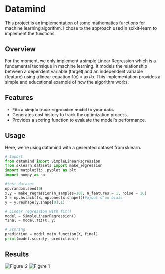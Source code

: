 # Datamind
This project is an implementation of some mathematics functions for machine learning algorithm. I chose to the approach used in scikit-learn to implement the functions.
## Overview 
For the moment, we only implement a simple Linear Regression which is a fundamental technique in machine learning. It models the relationship between a dependent variable (target) and an independent variable (feature) using a linear equation f(x) = ax+b. This implementation provides a simple and educational example of how the algorithm works.
## Features
- Fits a simple linear regression model to your data.
- Generates cost history to track the optimization process.
- Provides a scoring function to evaluate the model's performance.
## Usage

Here, we're using datamind with a generated dataset from sklearn. 

```python
# Import 
from datamind import SimpleLinearRegression
from sklearn.datasets import make_regression
import matplotlib .pyplot as plt 
import numpy as np

#test dataset
np.random.seed(0)
x,y = make_regression(n_samples=100, n_features = 1, noise = 10) 
X = np.hstack((x, np.ones(x.shape)))#ajout d'un biais
y = y.reshape(y.shape[0],1)

# Linear regression with fit()
model = SimpleLinearRegression()
final = model.fit(X, y)

# Scoring 
prediction = model.main_function(X, final)
print(model.score(y, prediction))

```
## Results
![Figure_2](https://github.com/EddyS999/datamind/assets/71152540/4c4c56a8-2373-4a33-9e01-01d661099c18)
![Figure_1](https://github.com/EddyS999/datamind/assets/71152540/96aa291f-807a-4477-a58d-42e15d671796)

